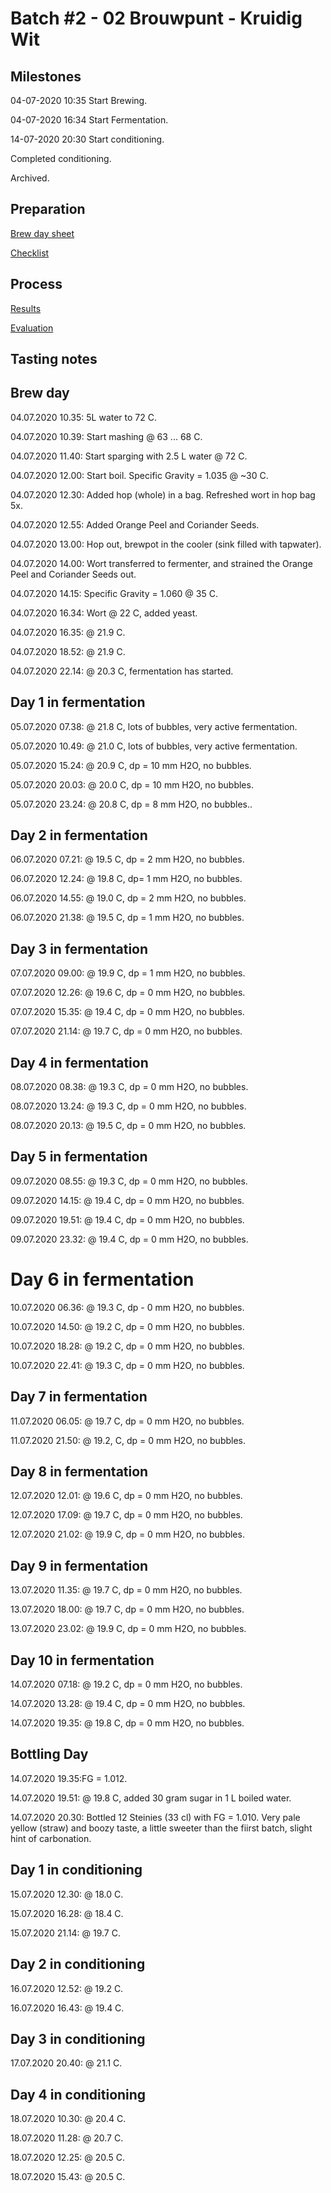 # Batch #2 - 02 Brouwpunt - Kruidig Wit

## Milestones

04-07-2020 10:35 Start Brewing.

04-07-2020 16:34 Start Fermentation.

14-07-2020 20:30 Start conditioning.

 Completed conditioning.

 Archived.

## Preparation

[Brew day sheet](./Batch_2_02_Brouwpunt_Kruidig_Wit_brew_day_sheet.pdf)

[Checklist](./Batch_2_02_Brouwpunt_Kruidig_Wit_checklist.pdf)

## Process

[Results](./Batch_2_02_Brouwpunt_Kruidig_Wit_results.pdf)

[Evaluation]()

## Tasting notes

## Brew day

04.07.2020 10.35: 5L water to 72 C.

04.07.2020 10.39: Start mashing @ 63 ... 68 C.

04.07.2020 11.40: Start sparging with 2.5 L water @ 72 C.

04.07.2020 12.00: Start boil. Specific Gravity = 1.035 @ ~30 C.

04.07.2020 12.30: Added hop (whole) in a bag. Refreshed wort in hop bag 5x.

04.07.2020 12.55: Added Orange Peel and Coriander Seeds.

04.07.2020 13.00: Hop out, brewpot in the cooler (sink filled with tapwater).

04.07.2020 14.00: Wort transferred to fermenter, and strained the Orange Peel and Coriander Seeds out.

04.07.2020 14.15: Specific Gravity = 1.060 @ 35 C.

04.07.2020 16.34: Wort @ 22 C, added yeast.

04.07.2020 16.35: @ 21.9 C.

04.07.2020 18.52: @ 21.9 C.

04.07.2020 22.14: @ 20.3 C, fermentation has started.

## Day 1 in fermentation

05.07.2020 07.38: @ 21.8 C, lots of bubbles, very active fermentation.

05.07.2020 10.49: @ 21.0 C, lots of bubbles, very active fermentation.

05.07.2020 15.24: @ 20.9 C, dp = 10 mm H2O, no bubbles.

05.07.2020 20.03: @ 20.0 C, dp = 10 mm H2O, no bubbles.

05.07.2020 23.24: @ 20.8 C, dp = 8 mm H2O, no bubbles..

## Day 2 in fermentation

06.07.2020 07.21: @ 19.5 C, dp = 2 mm H2O, no bubbles.

06.07.2020 12.24: @ 19.8 C, dp= 1 mm H2O, no bubbles.

06.07.2020 14.55: @ 19.0 C, dp = 2 mm H2O, no bubbles.

06.07.2020 21.38: @ 19.5 C, dp = 1 mm H2O, no bubbles.

## Day 3 in fermentation

07.07.2020 09.00: @ 19.9 C, dp = 1 mm H2O, no bubbles.

07.07.2020 12.26: @ 19.6 C, dp = 0 mm H2O, no bubbles.

07.07.2020 15.35: @ 19.4 C, dp = 0 mm H2O, no bubbles.

07.07.2020 21.14: @ 19.7 C, dp = 0 mm H2O, no bubbles.

## Day 4 in fermentation

08.07.2020 08.38: @ 19.3 C, dp = 0 mm H2O, no bubbles.

08.07.2020 13.24: @ 19.3 C, dp = 0 mm H2O, no bubbles.

08.07.2020 20.13: @ 19.5 C, dp = 0 mm H2O, no bubbles.

## Day 5 in fermentation

09.07.2020 08.55: @ 19.3 C, dp = 0 mm H2O, no bubbles.

09.07.2020 14.15: @ 19.4 C, dp = 0 mm H2O, no bubbles.

09.07.2020 19.51: @ 19.4 C, dp = 0 mm H2O, no bubbles.

09.07.2020 23.32: @ 19.4 C, dp = 0 mm H2O, no bubbles.

# Day 6 in fermentation

10.07.2020 06.36: @ 19.3 C, dp - 0 mm H2O, no bubbles.

10.07.2020 14.50: @ 19.2 C, dp = 0 mm H2O, no bubbles.

10.07.2020 18.28: @ 19.2 C, dp = 0 mm H2O, no bubbles.

10.07.2020 22.41: @ 19.3 C, dp = 0 mm H2O, no bubbles.

## Day 7 in fermentation

11.07.2020 06.05: @ 19.7 C, dp = 0 mm H2O, no bubbles.

11.07.2020 21.50: @ 19.2, C, dp = 0 mm H2O, no bubbles.

## Day 8 in fermentation

12.07.2020 12.01: @ 19.6 C, dp = 0 mm H2O, no bubbles.

12.07.2020 17.09: @ 19.7 C, dp = 0 mm H2O, no bubbles.

12.07.2020 21.02: @ 19.9 C, dp = 0 mm H2O, no bubbles.

## Day 9 in fermentation

13.07.2020 11.35: @ 19.7 C, dp = 0 mm H2O, no bubbles.

13.07.2020 18.00: @ 19.7 C, dp = 0 mm H2O, no bubbles.

13.07.2020 23.02: @ 19.9 C, dp = 0 mm H2O, no bubbles.

## Day 10 in fermentation

14.07.2020 07.18: @ 19.2 C, dp = 0 mm H2O, no bubbles.

14.07.2020 13.28: @ 19.4 C, dp = 0 mm H2O, no bubbles.

14.07.2020 19.35: @ 19.8 C, dp = 0 mm H2O, no bubbles.

## Bottling Day

14.07.2020 19.35:FG = 1.012.

14.07.2020 19.51: @ 19.8 C,  added 30 gram sugar in 1 L boiled water. 

14.07.2020 20.30: Bottled 12 Steinies (33 cl) with FG = 1.010. Very pale yellow (straw) and boozy taste, a little sweeter than the fiirst batch, slight hint of carbonation.

## Day 1 in conditioning

15.07.2020 12.30: @ 18.0 C.

15.07.2020 16.28: @ 18.4 C.

15.07.2020 21.14: @ 19.7 C.

## Day 2 in conditioning

16.07.2020 12.52: @ 19.2 C.

16.07.2020 16.43: @ 19.4 C.

## Day 3 in conditioning

17.07.2020 20.40: @ 21.1 C.

## Day 4 in conditioning

18.07.2020 10.30: @ 20.4 C.

18.07.2020 11.28: @ 20.7 C.

18.07.2020 12.25: @ 20.5 C.

18.07.2020 15.43: @ 20.5 C.
